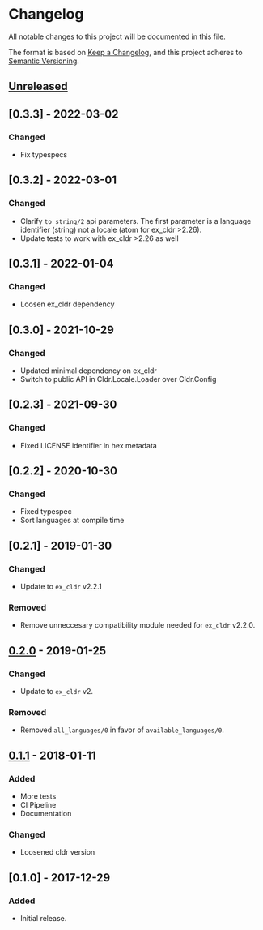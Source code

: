 # Changelog
All notable changes to this project will be documented in this file.

The format is based on [Keep a Changelog](https://keepachangelog.com/en/1.0.0/),
and this project adheres to [Semantic Versioning](https://semver.org/spec/v2.0.0.html).

## [Unreleased]

## [0.3.3] - 2022-03-02
### Changed
- Fix typespecs

## [0.3.2] - 2022-03-01
### Changed
- Clarify `to_string/2` api parameters. The first parameter is a language identifier (string) not a locale (atom for ex_cldr >2.26).
- Update tests to work with ex_cldr >2.26 as well

## [0.3.1] - 2022-01-04
### Changed
- Loosen ex_cldr dependency

## [0.3.0] - 2021-10-29
### Changed
- Updated minimal dependency on ex_cldr
- Switch to public API in Cldr.Locale.Loader over Cldr.Config

## [0.2.3] - 2021-09-30
### Changed
- Fixed LICENSE identifier in hex metadata
  
## [0.2.2] - 2020-10-30
### Changed
- Fixed typespec
- Sort languages at compile time

## [0.2.1] - 2019-01-30
### Changed
- Update to `ex_cldr` v2.2.1

### Removed
- Remove unneccesary compatibility module needed for `ex_cldr` v2.2.0.

## [0.2.0] - 2019-01-25
### Changed
- Update to `ex_cldr` v2.

### Removed
- Removed `all_languages/0` in favor of `available_languages/0`.

## [0.1.1] - 2018-01-11
### Added
- More tests
- CI Pipeline
- Documentation

### Changed
- Loosened cldr version

## [0.1.0] - 2017-12-29
### Added
- Initial release.


[Unreleased]: https://github.com/elixir-cldr/cldr_languages/compare/0.2.0...HEAD
[0.2.0]: https://github.com/elixir-cldr/cldr_languages/compare/v0.1.1...v0.2.0
[0.1.1]: https://github.com/elixir-cldr/cldr_languages/compare/v0.1.0...v0.1.1